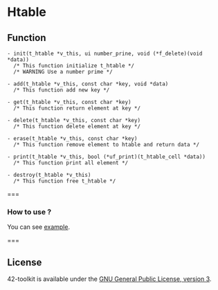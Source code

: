 Htable
==========

## Function

	- init(t_htable *v_this, ui number_prine, void (*f_delete)(void *data))
	  /* This function initialize t_htable */
	  /* WARNING Use a number prime */

	- add(t_htable *v_this, const char *key, void *data)
	  /* This function add new key */

	- get(t_htable *v_this, const char *key)
	  /* This function return element at key */

	- delete(t_htable *v_this, const char *key)
	  /* This function delete element at key */

	- erase(t_htable *v_this, const char *key)
	  /* This function remove element to htable and return data */

	- print(t_htable *v_this, bool (*uf_print)(t_htable_cell *data))
	  /* This function print all element */

	- destroy(t_htable *v_this)
	  /* This function free t_htable */

===
### How to use ?

You can see [example](https://github.com/QuentinPerez/42-toolkit/tree/master/examples/libc/htable).

===
## License

42-toolkit is available under the [GNU General Public License, version 3](LICENSE).
